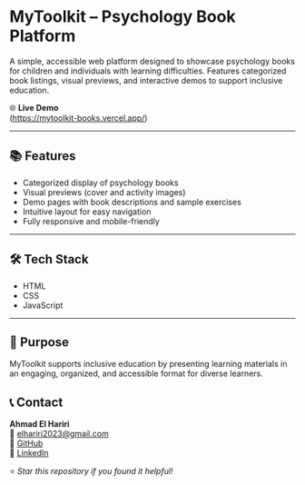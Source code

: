 # MyToolkit – Psychology Book Platform

A simple, accessible web platform designed to showcase psychology books for children and individuals with learning difficulties. Features categorized book listings, visual previews, and interactive demos to support inclusive education.

🌐 **Live Demo**  
(https://mytoolkit-books.vercel.app/)

---

## 📚 Features
- Categorized display of psychology books
- Visual previews (cover and activity images)
- Demo pages with book descriptions and sample exercises
- Intuitive layout for easy navigation
- Fully responsive and mobile-friendly

---

## 🛠️ Tech Stack
- HTML  
- CSS  
- JavaScript

---
## 🎯 Purpose  
MyToolkit supports inclusive education by presenting learning materials in an engaging, organized, and accessible format for diverse learners.


## 📞 Contact  
**Ahmad El Hariri**  
📧 elhariri2023@gmail.com  
🔗 [GitHub](https://github.com/Ahmad-ElHariri)  
🔗 [LinkedIn](https://linkedin.com/in/ahmadel-hariri)  

⭐ *Star this repository if you found it helpful!*

